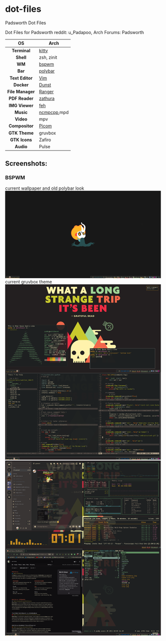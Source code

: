 # dot-files
Padsworth Dot Files

Dot Files for Padsworth
reddit: u_Padapoo, Arch Forums: Padsworth

|OS|Arch|
|:---:|---|
|**Terminal**|[kitty](https://sw.kovidgoyal.net/kitty/)|
|**Shell**|zsh, zinit|
|**WM**|[bspwm](https://github.com/baskerville/bspwm)|
|**Bar**|[polybar](https://polybar.github.io/)|
|**Text Editor**|[Vim](https://www.vim.org/)|
|**Docker**|[Dunst](https://dunst-project.org/)|
|**File Manager**|[Ranger](https://github.com/ranger/ranger)|
|**PDF Reader**|[zathura](https://pwmt.org/projects/zathura/)|
|**IMG Viewer**|[feh](https://feh.finalrewind.org/)|
|**Music**|[ncmpcpp](https://rybczak.net/ncmpcpp/),mpd|
|**Video**|mpv|
|**Compositor**|[Picom](https://github.com/yshui/picom)|
|**GTK Theme**|gruvbox|
|**GTK Icons**|Zafiro|
|**Audio**|Pulse|

## Screenshots:

### BSPWM
current wallpaper and old polybar look
![gruvbox-broken](https://github.com/Padsworth/dot-files/blob/main/screenshots/rice.gruv_vessel-wallpaper.png)
current gruvbox theme
![gruvbox-trip](https://github.com/Padsworth/dot-files/blob/main/screenshots/rice.gruv_trip-1.png)
![gruvbox-cont](https://github.com/Padsworth/dot-files/blob/main/screenshots/rice.gruv_trip-2.1.png)

<!-- bowing: -->
<!-- ![dance-with-me](https://raw.githubusercontent.com/Padsworth/dot-files/main/dance.png) -->

<!-- ![total-rice](https://raw.githubusercontent.com/Padsworth/dot-files/main/bspwm.rice.png) -->

<!-- ### Openbox -->
<!-- ![openbox-rice](https://github.com/Padsworth/dot-files/blob/main/rice.png) -->

